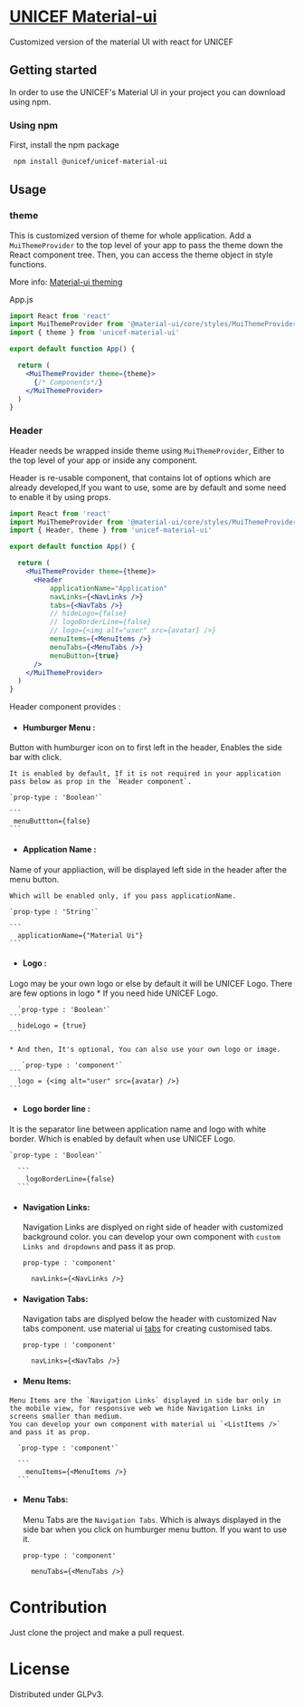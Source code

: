# [UNICEF Material-ui](https://unicef.github.io/unicef-material-ui/)

Customized version of the material UI with react for UNICEF

## Getting started

In order to use the UNICEF's Material UI in your project you can download using npm.

### Using npm

First, install the npm package

```bash
 npm install @unicef/unicef-material-ui

```

## Usage

### theme

 This is customized version of theme for whole application. 
 Add a `MuiThemeProvider` to the top level of your app to pass the theme down the React component tree. Then, you can access the theme object in style functions.

 More info: <a href="https://material-ui.com/styles/advanced/#theming">Material-ui theming</a>

App.js

```jsx
import React from 'react'
import MuiThemeProvider from '@material-ui/core/styles/MuiThemeProvider'
import { theme } from 'unicef-material-ui'

export default function App() {

  return (
    <MuiThemeProvider theme={theme}>
      {/* Components*/}
    </MuiThemeProvider>
  )
}
```

### Header
Header needs be wrapped inside theme using `MuiThemeProvider`,
Either to the top level of your app or inside any component.

Header is re-usable component, that contains lot of options which are already developed,If you want to use, some are by default and some need to enable it by using props.

  ```jsx
  import React from 'react'
  import MuiThemeProvider from '@material-ui/core/styles/MuiThemeProvider'
  import { Header, theme } from 'unicef-material-ui'

  export default function App() {

    return (
      <MuiThemeProvider theme={theme}>
        <Header
            applicationName="Application"
            navLinks={<NavLinks />}
            tabs={<NavTabs />}
            // hideLogo={false}
            // logoBorderLine={false}
            // logo={<img alt="user" src={avatar} />}
            menuItems={<MenuItems />}
            menuTabs={<MenuTabs />}
            menuButton={true}
        />
      </MuiThemeProvider>
    )
  }
```

Header component provides : 
  * #### Humburger Menu : 
  Button with humburger icon on to first left in the header, Enables the side bar with click.

    It is enabled by default, If it is not required in your application pass below as prop in the `Header component`. 

    `prop-type : 'Boolean'`

    ```
     menuButtton={false}
    ```
  * #### Application Name : 
  Name of your appliaction, will be displayed left side in the header after the menu button. 

    Which will be enabled only, if you pass applicationName.

    `prop-type : 'String'`

    ```
      applicationName={"Material Ui"}
    ```
  
  * #### Logo : 
  Logo may be your own logo or else by default it will be UNICEF Logo.
   There are few options in logo
    * If you need hide UNICEF Logo.
    
      `prop-type : 'Boolean'`
    ```
      hideLogo = {true}
    ```

    * And then, It's optional, You can also use your own logo or image.

       `prop-type : 'component'`
    ```
      logo = {<img alt="user" src={avatar} />}
    ```
  * #### Logo border line : 
  It is the separator line between application name and logo with white border.
  Which is enabled by default when use UNICEF Logo.

    `prop-type : 'Boolean'`
    
      ```
        logoBorderLine={false}
      ```
  * #### Navigation Links: 
    Navigation Links are displyed on right side of header with customized background color.
      you can develop your own component with `custom Links and dropdowns` and pass it as prop.

    `prop-type : 'component'`
    
      ```
        navLinks={<NavLinks />}
      ```
  * #### Navigation Tabs: 
    Navigation tabs are displyed below the header with customized Nav tabs component.
    use material ui [tabs](https://material-ui.com/components/tabs/) for creating customised tabs.

    `prop-type : 'component'`
    
      ```
        navLinks={<NavTabs />}
      ```
   * #### Menu Items: 
    Menu Items are the `Navigation Links` displayed in side bar only in the mobile view, for responsive web we hide Navigation Links in screens smaller than medium.
    You can develop your own component with material ui `<ListItems />` and pass it as prop.

      `prop-type : 'component'`
    
      ```
        menuItems={<MenuItems />}
      ```
    
   * #### Menu Tabs: 
     Menu Tabs are the `Navigation Tabs`. Which is always displayed in the side bar when you click on humburger menu button.
     If you want to use it.

     `prop-type : 'component'`
    
      ```
        menuTabs={<MenuTabs />}
      ```

# Contribution

Just clone the project and make a pull request.

# License

Distributed under GLPv3.
